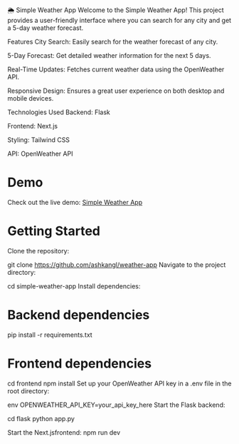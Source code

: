 🌦️ Simple Weather App
Welcome to the Simple Weather App! This project provides a user-friendly interface where you can search for any city and get a 5-day weather forecast.

Features
City Search: Easily search for the weather forecast of any city.

5-Day Forecast: Get detailed weather information for the next 5 days.

Real-Time Updates: Fetches current weather data using the OpenWeather API.

Responsive Design: Ensures a great user experience on both desktop and mobile devices.

Technologies Used
Backend: Flask

Frontend: Next.js

Styling: Tailwind CSS

API: OpenWeather API

# Demo
Check out the live demo: [Simple Weather App](https://nextjs-flask-weather-app.vercel.app/)

# Getting Started
Clone the repository:


git clone https://github.com/ashkangl/weather-app
Navigate to the project directory:


cd simple-weather-app
Install dependencies:


# Backend dependencies
pip install -r requirements.txt

# Frontend dependencies
cd frontend
npm install
Set up your OpenWeather API key in a .env file in the root directory:

env
OPENWEATHER_API_KEY=your_api_key_here
Start the Flask backend:

cd flask
python app.py

Start the Next.jsfrontend:
npm run dev


